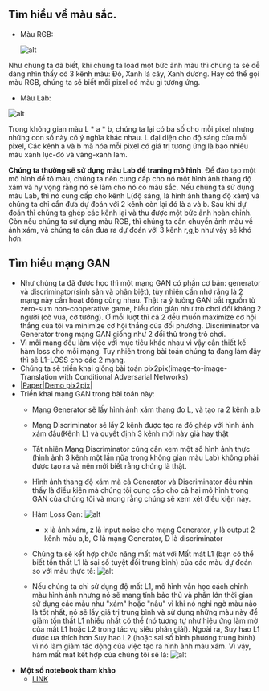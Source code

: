 ## Tìm hiểu về màu sắc.

* Màu RGB:

    ![alt](https://raw.githubusercontent.com/moein-shariatnia/Deep-Learning/main/Image%20Colorization%20Tutorial/files/rgb.jpg)

Như chúng ta đã biết, khi chúng ta load một bức ảnh màu thì chúng ta sẽ dễ dàng nhìn thấy có 3 kênh màu: Đỏ, Xanh lá cây, Xanh dương. Hay có thể gọi màu RGB, chúng ta sẽ biết mỗi pixel có màu gì tương ứng. 

* Màu Lab:

![alt](https://raw.githubusercontent.com/moein-shariatnia/Deep-Learning/main/Image%20Colorization%20Tutorial/files/lab.jpg)

Trong không gian màu L * a * b, chúng ta lại có ba số cho mỗi pixel nhưng những con số này có ý nghĩa khác nhau. L đại diện cho độ sáng của mỗi pixel, Các kênh a và b mã hóa mỗi pixel có giá trị tương ứng là bao nhiêu màu xanh lục-đỏ và vàng-xanh lam.

**Chúng ta thường sẽ sử dụng màu Lab để traning mô hình**. Để đào tạo một mô hình để tô màu, chúng ta nên cung cấp cho nó một hình ảnh thang độ xám và hy vọng rằng nó sẽ làm cho nó có màu sắc. Nếu chúng ta sử dụng màu Lab, thì nó cung cấp cho kênh L(độ sáng, là hình ảnh thang độ xám) và chúng ta chỉ cần đưa dự đoán với 2 kênh còn lại đó là a và b. Sau khi dự đoán thì chúng ta ghép các kênh lại và thu được một bức ảnh hoàn chỉnh. Còn nếu chúng ta sử dụng màu RGB, thì chúng ta cần chuyển ảnh màu về ảnh xám, và chúng ta cần đưa ra dự đoán với 3 kênh r,g,b như vậy sẽ khó hơn. 

## Tìm hiểu mạng GAN

* Như chúng ta đã được học thì một mạng GAN có phần cơ bản: generator và discriminator(sinh sản và phân biệt), tùy nhiên cần nhớ rằng là 2 mạng này cần hoạt động cùng nhau. Thật ra ỷ tưởng GAN bắt nguồn từ zero-sum non-cooperative game, hiểu đơn giản như trò chơi đối kháng 2 người (cờ vua, cờ tướng). Ở mỗi lượt thì cả 2 đều muốn maximize cơ hội thắng của tôi và minimize cơ hội thắng của đối phương. Discriminator và Generator trong mạng GAN giống như 2 đối thủ trong trò chơi. 
* Vì mỗi mạng đều làm việc với mục tiêu khác nhau vì vậy cần thiết kế hàm loss cho mỗi mạng. Tuy nhiên trong bài toán chúng ta đang làm đây thì sẽ L1-LOSS cho các 2 mạng.
* Chúng ta sẽ triển khai giống bài toán pix2pix(image-to-image-Translation with Conditional Adversarial Networks)
* |[Paper](https://arxiv.org/abs/1611.07004)|[Demo pix2pix](https://affinelayer.com/pixsrv/)|
* Triển khai mạng GAN trong bài toán này:
  * Mạng Generator sẽ lấy hình ảnh xám thang đo L, và tạo ra 2 kênh a,b
  * Mạng Discriminator sẽ lấy 2 kênh được tạo ra đó ghép với hình ảnh xám đầu(Kênh L) và quyết định 3 kênh mới này giả hay thật
  * Tất nhiên Mạng Discriminator cũng cần xem một số hình ảnh thực (hình ảnh 3 kênh một lần nữa trong không gian màu Lab) không phải được tạo ra và nên mới biết rằng chúng là thật. 
  * Hình ảnh thang độ xám mà cả Generator và Discriminator đều nhìn thấy là điều kiện mà chúng tôi cung cấp cho cả hai mô hình trong GAN của chúng tôi và mong rằng chúng sẽ xem xét điều kiện này.
  * Hàm Loss Gan:
    ![alt](https://raw.githubusercontent.com/moein-shariatnia/Deep-Learning/main/Image%20Colorization%20Tutorial/files/GAN_loss.jpg) 
    
    * x là ảnh xám, z là input noise cho mạng Generator, y là output 2 kênh màu a,b, G là mạng Generator, D là discriminator
  * Chúng ta sẽ kết hợp chức năng mất mát với Mất mát L1 (bạn có thể biết tổn thất L1 là sai số tuyệt đối trung bình) của các màu dự đoán so với màu thực tế:
    ![alt](https://raw.githubusercontent.com/moein-shariatnia/Deep-Learning/main/Image%20Colorization%20Tutorial/files/l1_loss.jpg)
  * Nếu chúng ta chỉ sử dụng độ mất L1, mô hình vẫn học cách chỉnh màu hình ảnh nhưng nó sẽ mang tính bảo thủ và phần lớn thời gian sử dụng các màu như "xám" hoặc "nâu" vì khi nó nghi ngờ màu nào là tốt nhất, nó sẽ lấy giá trị trung bình và sử dụng những màu này để giảm tổn thất L1 nhiều nhất có thể (nó tương tự như hiệu ứng làm mờ của mất L1 hoặc L2 trong tác vụ siêu phân giải). Ngoài ra, Suy hao L1 được ưa thích hơn Suy hao L2 (hoặc sai số bình phương trung bình) vì nó làm giảm tác động của việc tạo ra hình ảnh màu xám. Vì vậy, hàm mất mát kết hợp của chúng tôi sẽ là:
    ![alt](https://raw.githubusercontent.com/moein-shariatnia/Deep-Learning/main/Image%20Colorization%20Tutorial/files/loss.jpg)
* **Một số notebook tham khảo**
  * [LINK](https://colab.research.google.com/github/moein-shariatnia/Deep-Learning/blob/main/Image%20Colorization%20Tutorial/Image%20Colorization%20with%20U-Net%20and%20GAN%20Tutorial.ipynb) 
